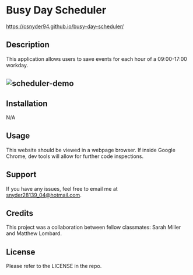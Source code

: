 # Busy Day Scheduler

https://csnyder94.github.io/busy-day-scheduler/

## Description

This application allows users to save events for each hour of a 09:00-17:00 workday. 

## ![scheduler-demo](https://user-images.githubusercontent.com/124528804/225395967-4d17ec6a-b03d-4206-b73d-2c11d085616f.png)

## Installation

N/A

## Usage

This website should be viewed in a webpage browser.  If inside Google Chrome, dev tools will allow for further code inspections.  

## Support

If you have any issues, feel free to email me at snyder28139_04@hotmail.com.

## Credits

This project was a collaboration between fellow classmates: Sarah Miller and Matthew Lombard.

## License

Please refer to the LICENSE in the repo.
